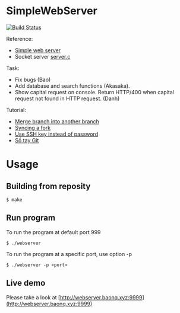 # SimpleWebServer

[![Build Status](https://travis-ci.org/1412661/SimpleWebServer.svg?branch=master)](https://travis-ci.org/1412661/SimpleWebServer)

Reference:
- [Simple web server](http://blog.abhijeetr.com/2010/04/very-simple-http-server-writen-in-c.html)
- Socket server [server.c](http://www.linuxhowtos.org/data/6/server.c)

Task:
* Fix bugs (Bao)
* Add database and search functions (Akasaka).
* Show capital request on console. Return HTTP/400 when capital request not found in HTTP request. (Danh)

Tutorial:
- [Merge branch into another branch](http://stackoverflow.com/questions/5601931/best-and-safest-way-to-merge-a-git-branch-into-master)
- [Syncing a fork](https://help.github.com/articles/syncing-a-fork/)
- [Use SSH key instead of password](http://stackoverflow.com/questions/1595848/configuring-git-over-ssh-to-login-once)
- [Sổ tay Git](http://rogerdudler.github.io/git-guide/index.vi.html)

# Usage

## Building from reposity

    $ make

## Run program

To run the program at default port 999

    $ ./webserver
To run the program at a specific port, use option -p

    $ ./webserver -p <port>
    
## Live demo

Please take a look at [http://webserver.baonq.xyz:9999](http://webserver.baonq.xyz:9999)
